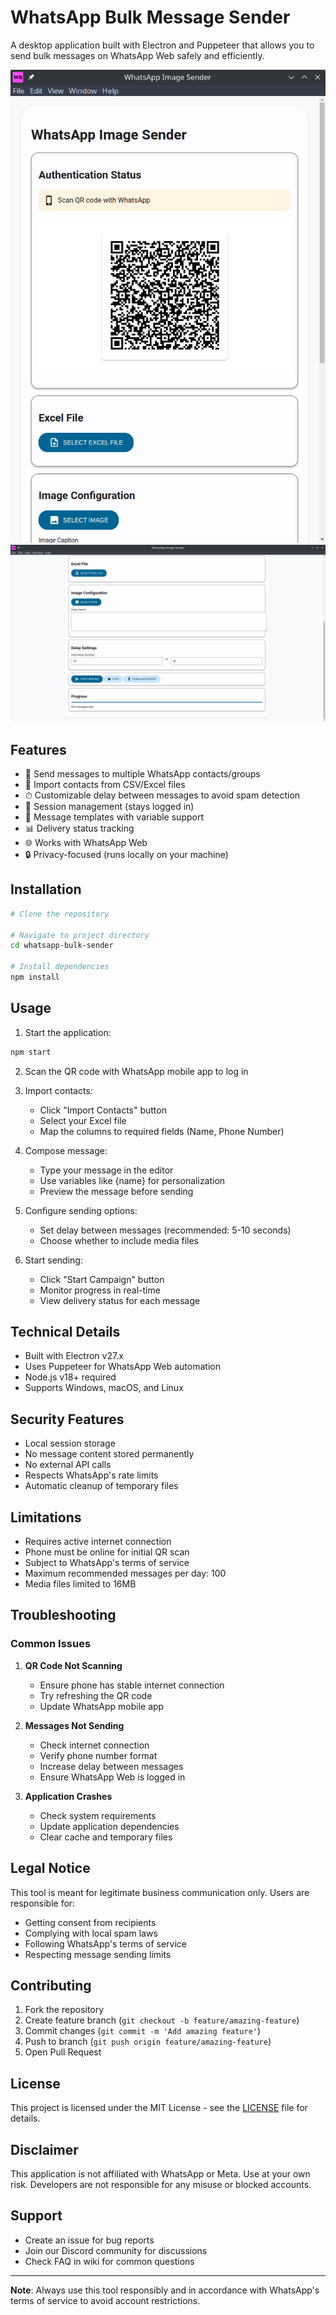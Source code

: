 # WhatsApp Bulk Message Sender

A desktop application built with Electron and Puppeteer that allows you to send bulk messages on WhatsApp Web safely and efficiently.

![Alt Text](assets/showcase1.png)
![Alt Text](assets/showcase2.png)



## Features

- 📱 Send messages to multiple WhatsApp contacts/groups
- 📁 Import contacts from CSV/Excel files
- ⏱ Customizable delay between messages to avoid spam detection
- 🔄 Session management (stays logged in)
- 📝 Message templates with variable support
- 📊 Delivery status tracking
- 🌐 Works with WhatsApp Web
- 🔒 Privacy-focused (runs locally on your machine)

## Installation

```bash
# Clone the repository

# Navigate to project directory
cd whatsapp-bulk-sender

# Install dependencies
npm install
```

## Usage

1. Start the application:
```bash
npm start
```

2. Scan the QR code with WhatsApp mobile app to log in

3. Import contacts:
   - Click "Import Contacts" button
   - Select your Excel file
   - Map the columns to required fields (Name, Phone Number)

4. Compose message:
   - Type your message in the editor
   - Use variables like {name} for personalization
   - Preview the message before sending

5. Configure sending options:
   - Set delay between messages (recommended: 5-10 seconds)
   - Choose whether to include media files


6. Start sending:
   - Click "Start Campaign" button
   - Monitor progress in real-time
   - View delivery status for each message



## Technical Details

- Built with Electron v27.x
- Uses Puppeteer for WhatsApp Web automation
- Node.js v18+ required
- Supports Windows, macOS, and Linux

## Security Features

- Local session storage
- No message content stored permanently
- No external API calls
- Respects WhatsApp's rate limits
- Automatic cleanup of temporary files

## Limitations

- Requires active internet connection
- Phone must be online for initial QR scan
- Subject to WhatsApp's terms of service
- Maximum recommended messages per day: 100
- Media files limited to 16MB

## Troubleshooting

### Common Issues

1. **QR Code Not Scanning**
   - Ensure phone has stable internet connection
   - Try refreshing the QR code
   - Update WhatsApp mobile app

2. **Messages Not Sending**
   - Check internet connection
   - Verify phone number format
   - Increase delay between messages
   - Ensure WhatsApp Web is logged in

3. **Application Crashes**
   - Check system requirements
   - Update application dependencies
   - Clear cache and temporary files

## Legal Notice

This tool is meant for legitimate business communication only. Users are responsible for:
- Getting consent from recipients
- Complying with local spam laws
- Following WhatsApp's terms of service
- Respecting message sending limits

## Contributing

1. Fork the repository
2. Create feature branch (`git checkout -b feature/amazing-feature`)
3. Commit changes (`git commit -m 'Add amazing feature'`)
4. Push to branch (`git push origin feature/amazing-feature`)
5. Open Pull Request

## License

This project is licensed under the MIT License - see the [LICENSE](LICENSE) file for details.

## Disclaimer

This application is not affiliated with WhatsApp or Meta. Use at your own risk. Developers are not responsible for any misuse or blocked accounts.

## Support

- Create an issue for bug reports
- Join our Discord community for discussions
- Check FAQ in wiki for common questions

---

**Note**: Always use this tool responsibly and in accordance with WhatsApp's terms of service to avoid account restrictions.
